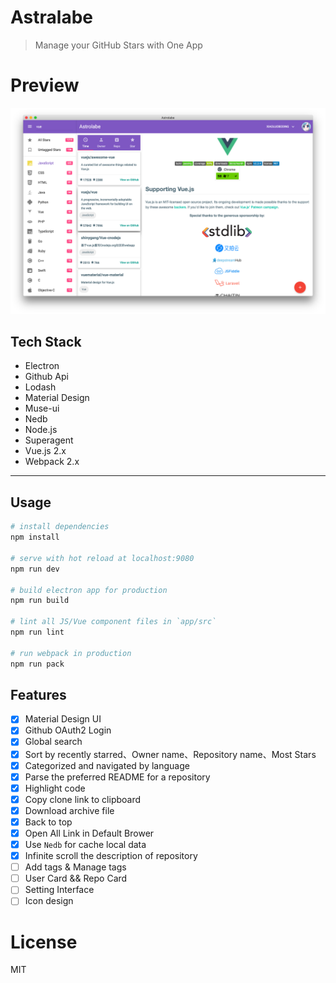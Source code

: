 # Astralabe

> Manage your GitHub Stars with One App

# Preview

![img](app/imgs/preview.png)

## Tech Stack

* Electron
* Github Api
* Lodash
* Material Design
* Muse-ui
* Nedb
* Node.js
* Superagent
* Vue.js 2.x
* Webpack 2.x

---

## Usage

``` bash
# install dependencies
npm install

# serve with hot reload at localhost:9080
npm run dev

# build electron app for production
npm run build

# lint all JS/Vue component files in `app/src`
npm run lint

# run webpack in production
npm run pack
```

## Features

- [x] Material Design UI
- [x] Github OAuth2 Login
- [x] Global search
- [x] Sort by recently starred、Owner name、Repository name、Most Stars
- [x] Categorized and navigated by language
- [x] Parse the preferred README for a repository
- [x] Highlight code
- [x] Copy clone link to clipboard
- [x] Download archive file
- [x] Back to top
- [x] Open All Link in Default Brower
- [x] Use `Nedb` for cache local data
- [x] Infinite scroll the description of repository
- [ ] Add tags & Manage tags
- [ ] User Card && Repo Card
- [ ] Setting Interface
- [ ] Icon design

# License

MIT
